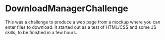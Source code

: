 # DownloadManagerChallenge

This was a challenge to produce a web page from a mockup where you can enter files to download.  It started out as a test of HTML/CSS and some JS skills; to be finished in a few hours.

 
